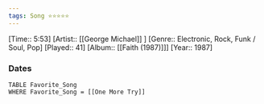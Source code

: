 ```yaml
---
tags: Song ⭐⭐⭐⭐⭐ 
---
```

[Time:: 5:53]
[Artist:: [[George Michael]] ]
[Genre:: Electronic, Rock, Funk / Soul, Pop]
[Played:: 41]
[Album:: [[Faith (1987)]]]
[Year:: 1987]
### Dates
````dataview
TABLE Favorite_Song
WHERE Favorite_Song = [[One More Try]]
````